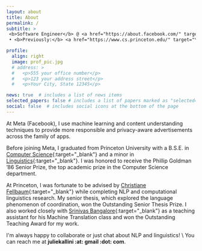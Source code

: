 ```yaml
---
layout: about
title: About
permalink: /
subtitle: >
 <b>Software Engineer</b> @ <a href="https://about.facebook.com/" target="\_blank">Meta</a>
 • <b>Previously:</b> <a href="https://www.cs.princeton.edu/" target="\_blank">Princeton CS</a>

profile:
  align: right
  image: prof_pic.jpg
  # address: >
  #   <p>555 your office number</p>
  #   <p>123 your address street</p>
  #   <p>Your City, State 12345</p>

news: true  # includes a list of news items
selected_papers: false # includes a list of papers marked as "selected={true}"
social: false  # includes social icons at the bottom of the page
---
```


At Meta (Facebook), I use machine learning and content understanding techniques
to provide more responsible and privacy-aware advertisements across the
family of apps.

Before joining Meta, I graduated from Princeton University
with a B.S.E. in
[Computer Science](https://www.cs.princeton.edu/){:target="\_blank"} and
a minor in [Linguistics](https://linguistics.princeton.edu/){:target="\_blank"}.
I was honored to receive the Phillip Goldman ’86 Senior Prize, the top academic prize in
the Computer Science department.

At Princeton, I was fortunate to be advised by [Christiane Fellbaum](https://www.cs.princeton.edu/people/profile/fellbaum){:target="\_blank"}
while completing NLP and computational linguistics research. My senior thesis, which explored
the language phenomenon of coordination, won the Outstanding Senior Thesis Prize.
I also worked closely with [Srinivas Bangalore](https://www.linkedin.com/in/srinivas-bangalore-3b8868/){:target="\_blank"}
as a teaching assistant for his Machine Translation class and won the
Outstanding Teaching Award for my work.

I'm always happy to collaborate or just chat about NLP and linguistics! \\
You can reach me at **juliekallini :at: gmail :dot: com**.